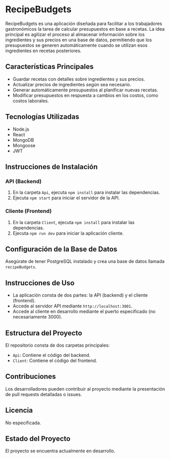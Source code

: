 # RecipeBudgets

RecipeBudgets es una aplicación diseñada para facilitar a los trabajadores gastronómicos la tarea de calcular presupuestos en base a recetas. La idea principal es agilizar el proceso al almacenar información sobre los ingredientes y sus precios en una base de datos, permitiendo que los presupuestos se generen automáticamente cuando se utilizan esos ingredientes en recetas posteriores.

## Características Principales

- Guardar recetas con detalles sobre ingredientes y sus precios.
- Actualizar precios de ingredientes según sea necesario.
- Generar automáticamente presupuestos al planificar nuevas recetas.
- Modificar presupuestos en respuesta a cambios en los costos, como costos laborales.

## Tecnologías Utilizadas

- Node.js
- React
- MongoDB
- Mongoose
- JWT


## Instrucciones de Instalación

### API (Backend)

1. En la carpeta `Api`, ejecuta `npm install` para instalar las dependencias.
2. Ejecuta `npm start` para iniciar el servidor de la API.

### Cliente (Frontend)

1. En la carpeta `Client`, ejecuta `npm install` para instalar las dependencias.
2. Ejecuta `npm run dev` para iniciar la aplicación cliente.

## Configuración de la Base de Datos

Asegúrate de tener PostgreSQL instalado y crea una base de datos llamada `recipeBudgets`.

## Instrucciones de Uso

- La aplicación consta de dos partes: la API (backend) y el cliente (frontend).
- Accede al servidor API mediante `http://localhost:3001`.
- Accede al cliente en desarrollo mediante el puerto especificado (no necesariamente 3000).

## Estructura del Proyecto

El repositorio consta de dos carpetas principales:
- `Api`: Contiene el código del backend.
- `Client`: Contiene el código del frontend.

## Contribuciones

Los desarrolladores pueden contribuir al proyecto mediante la presentación de pull requests detalladas o issues.

## Licencia

No especificada.

## Estado del Proyecto

El proyecto se encuentra actualmente en desarrollo.
